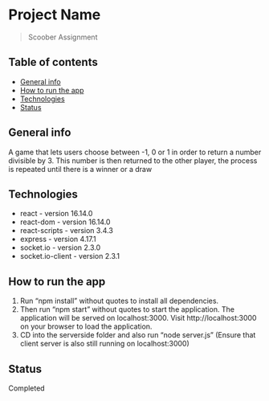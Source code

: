# Project Name

> Scoober Assignment

## Table of contents

- [General info](#general-info)
- [How to run the app](#How-to-run-the-app)
- [Technologies](#technologies)
- [Status](#staus)

## General info

A game that lets users choose between -1, 0 or 1 in order to return a number divisible by 3. This number is then returned to the other player, the process is repeated until there is a winner or a draw

## Technologies

- react - version 16.14.0
- react-dom - version 16.14.0
- react-scripts - version 3.4.3
- express - version 4.17.1
- socket.io - version 2.3.0
- socket.io-client - version 2.3.1

## How to run the app

1. Run “npm install” without quotes to install all dependencies.
2. Then run “npm start” without quotes to start the application. The application will be served on localhost:3000. Visit http://localhost:3000 on your browser to load the application.
3. CD into the serverside folder and also run “node server.js” (Ensure that client server is also still running on localhost:3000)

## Status

Completed
